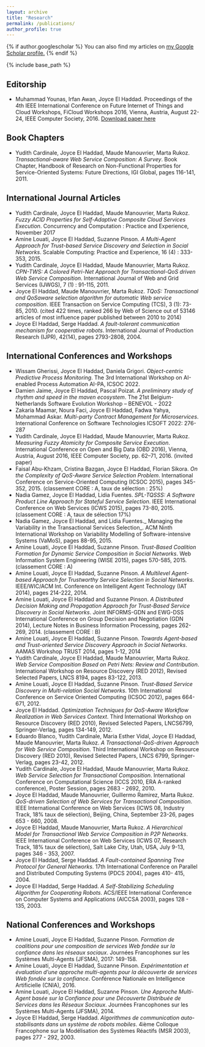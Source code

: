 ```yaml
---
layout: archive
title: "Research"
permalink: /publications/
author_profile: true
---
```


{% if author.googlescholar %}
  You can also find my articles on <u><a href="{{author.googlescholar}}">my Google Scholar profile</a>.</u>
{% endif %}

{% include base_path %}


Editorship
---
* Muhammad Younas, Irfan Awan, Joyce El Haddad. Proceedings of the 4th IEEE International Conference on Future Internet of Things and Cloud Workshops, FiCloud Workshops 2016, Vienna, Austria, August 22-24, IEEE Computer Society, 2016. [Download paper here](http://academicpages.github.io/files/paper1.pdf)

Book Chapters 
---
* Yudith Cardinale, Joyce El Haddad, Maude Manouvrier, Marta Rukoz. _Transactional-aware Web Service Composition: A Survey_. Book Chapter, Handbook of Research on Non-Functional Properties for Service-Oriented Systems: Future Directions, IGI Global, pages 116-141, 2011.

International Journal Articles
---
* Yudith Cardinale, Joyce El Haddad, Maude Manouvrier, Marta Rukoz. _Fuzzy ACID Properties for Self-Adaptive Composite Cloud Services Execution_. Concurrency and Computation : Practice and Experience, November 2017
* Amine Louati, Joyce El Haddad, Suzanne Pinson. _A Multi-Agent Approach for Trust-based Service Discovery and Selection in Social Networks_. Scalable Computing: Practice and Experience, 16 (4) : 333-353, 2015. 
* Yudith Cardinale, Joyce El Haddad, Maude Manouvrier, Marta Rukoz. _CPN-TWS: A Colored Petri-Net Approach for Transactional-QoS driven Web Service Composition_. International Journal of Web and Grid Services (IJWGS), 7 (1) : 91-115, 2011.
* Joyce El Haddad, Maude Manouvrier, Marta Rukoz. _TQoS: Transactional and QoSaware selection algorithm for automatic Web service composition_. IEEE Transaction on Service Computing (TCS), 3 (1): 73-85, 2010. (cited 422 times, ranked 266 by Web of Science out of 53146 articles of most influence paper published between 2010 to 2014)
* Joyce El Haddad, Serge Haddad. _A fault-tolerant communication mechanism for cooperative robots_. International Journal of Production Research (IJPR), 42(14), pages 2793-2808, 2004.

International Conferences and Workshops 
---
* Wissam Gherissi, Joyce El Haddad, Daniela Grigori. _Object-centric Predictive Process Monitoring_. The 3rd International Workshop on AI-enabled Process Automation AI-PA, ICSOC 2022.
* Damien Jaime, Joyce El Haddad, Pascal Poizat. _A preliminary study of rhythm and speed in the maven ecosystem_. The 21st Belgium-Netherlands Software Evolution Workshop – BENEVOL - 2022
* Zakaria Maamar, Noura Faci, Joyce El Haddad, Fadwa Yahya, Mohammad Askar. _Multi-party Contract Management for Microservices_. International Conference on Software Technologies ICSOFT 2022: 276-287
* Yudith Cardinale, Joyce El Haddad, Maude Manouvrier, Marta Rukoz. _Measuring Fuzzy Atomicity for Composite Service Execution_. International Conference on Open and Big Data (OBD 2016), Vienna, Austria, August 2016, IEEE Computer Society, pp. 62–71, 2016. (invited paper)
* Faisal Abu-Khzam, Cristina Bazgan, Joyce El Haddad, Florian Sikora. _On the Complexity of QoS-Aware Service Selection Problem_. International Conference on Service-Oriented Computing (ICSOC 2015), pages 345-352, 2015.  (classement CORE : A, taux de sélection : 25%) 
* Nadia Gamez, Joyce El Haddad, Lidia Fuentes. _SPL-TQSSS: A Software Product Line Approach for Stateful Service Selection_. IEEE International Conference on Web Services (ICWS 2015), pages 73-80, 2015. (classement CORE : A, taux de sélection 17%)
* Nadia Gamez, Joyce El Haddad, and Lidia Fuentes._ Managing the Variability in the Transactional Services Selection_. ACM Ninth International Workshop on Variability Modelling of Software-intensive Systems (VaMoS), pages 88-95, 2015. 
* Amine Louati, Joyce El Haddad, Suzanne Pinson. _Trust-Based Coalition Formation for Dynamic Service Composition in Social Networks_. Web Information System Engineering (WISE 2015), pages 570-585, 2015. (classement CORE : A)
* Amine Louati, Joyce El Haddad, Suzanne Pinson. _A Multilevel Agent-based Approach for Trustworthy Service Selection in Social Networks_. IEEE/WIC/ACM Int. Conference on Intelligent Agent Technology (IAT 2014), pages 214-222, 2014. 
* Amine Louati, Joyce El Haddad and Suzanne Pinson. _A Distributed Decision Making and Propagation Approach for Trust-Based Service Discovery in Social Networks_. Joint INFORMS-GDN and EWG-DSS International Conference on Group Decision and Negotiation (GDN 2014), Lecture Notes in Business Information Processing, pages 262-269, 2014. (classement CORE : B)
* Amine Louati, Joyce El Haddad, Suzanne Pinson. _Towards Agent-based and Trust-oriented Service Discovery Approach in Social Networks_. AAMAS Workshop TRUST 2014, pages 1-12, 2014
* Yudith Cardinale, Joyce El Haddad, Maude Manouvrier, Marta Rukoz. _Web Service Composition Based on Petri Nets: Review and Contribution_. International Workshop on Resource Discovery (RED 2012), Revised Selected Papers, LNCS 8194, pages 83-122, 2013.
* Amine Louati, Joyce El Haddad, Suzanne Pinson. _Trust-Based Service Discovery in Multi-relation Social Networks_. 10th International Conference on Service Oriented Computing (ICSOC 2012), pages 664-671, 2012.
* Joyce El Haddad. _Optimization Techniques for QoS-Aware Workflow Realization in Web Services Context_. Third International Workshop on Resource Discovery (RED 2010), Revised Selected Papers, LNCS6799, Springer-Verlag, pages 134-149, 2012.
* Eduardo Blanco, Yudith Cardinale, Maria Esther Vidal, Joyce El Haddad, Maude Manouvrier, Marta Rukoz. _A Transactional-QoS-driven Approach for Web Service Composition_. Third International Workshop on Resource Discovery (RED 2010), Revised Selected Papers, LNCS 6799, Springer-Verlag, pages 23-42, 2012.
* Yudith Cardinale, Joyce El Haddad, Maude Manouvrier, Marta Rukoz. _Web Service Selection for Transactional Composition_. International Conference on Computational Science (ICCS 2010, ERA A-ranked conference), Poster Session, pages 2683 - 2692, 2010.
* Joyce El Haddad, Maude Manouvrier, Guillermo Ramirez, Marta Rukoz. _QoS-driven Selection of Web Services for Transactional Composition_. IEEE International Conference on Web Services (ICWS 08, Industry Track, 18% taux de sélection), Beijing, China, September 23-26, pages 653 - 660, 2008.
* Joyce El Haddad, Maude Manouvrier, Marta Rukoz. _A Hierarchical Model for Transactional Web Service Composition in P2P Networks_. IEEE International Conference on Web Services (ICWS 07, Research Track, 18% taux de sélection), Salt Lake City, Utah, USA, July 9-13, pages 346 - 353, 2007.
* Joyce El Haddad, Serge Haddad. _A Fault-contained Spanning Tree Protocol for General Networks_. 17th International Conference on Parallel and Distributed Computing Systems (PDCS 2004), pages 410- 415, 2004.
* Joyce El Haddad, Serge Haddad. _A Self-Stabilizing Scheduling Algorithm for Cooperating Robots_.  ACS/IEEE International Conference on Computer Systems and Applications (AICCSA 2003), pages 128 - 135, 2003.

National Conferences and Workshops
---
* Amine Louati, Joyce El Haddad, Suzanne Pinson. _Formation de coalitions pour une composition de services Web fondée sur la confiance dans les réseaux sociaux_.  Journées Francophones sur les Systèmes Multi-Agents (JFSMA), 2017: 149-158.
* Amine Louati, Joyce El Haddad, Suzanne Pinson. _Expérimentation et évaluation d’une approche multi-agents pour la découverte de services Web fondée sur la confiance_. Conférence Nationale en Intelligence Artificielle (CNIA), 2016.
* Amine Louati, Joyce El Haddad, Suzanne Pinson. _Une Approche Multi-Agent basée sur la Confiance pour une Découverte Distribuée de Services dans les Réseaux Sociaux_. Journées Francophones sur les Systèmes Multi-Agents (JFSMA), 2014. 
* Joyce El Haddad, Serge Haddad. _Algorithmes de communication auto-stabilisants dans un système de robots mobiles_. 4ième Colloque Francophone sur la Modélisation des Systèmes Réactifs (MSR 2003), pages 277 - 292, 2003.


